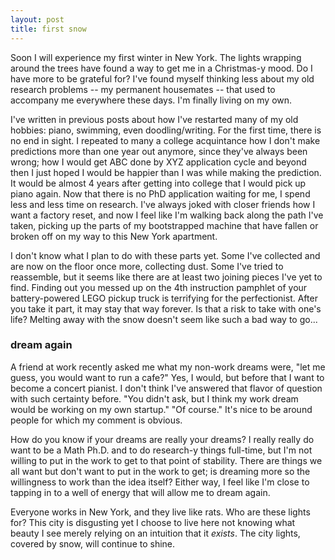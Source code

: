 ```yaml
---
layout: post
title: first snow
---
```


Soon I will experience my first winter in New York. The lights wrapping around the trees have found a way to get me in a Christmas-y mood. Do I have more to be grateful for? I've found myself thinking less about my old research problems -- my permanent housemates -- that used to accompany me everywhere these days. I'm finally living on my own. 

I've written in previous posts about how I've restarted many of my old hobbies: piano, swimming, even doodling/writing. For the first time, there is no end in sight. I repeated to many a college acquintance how I don't make predictions more than one year out anymore, since they've always been wrong; how I would get ABC done by XYZ application cycle and beyond then I just hoped I would be happier than I was while making the prediction. It would be almost 4 years after getting into college that I would pick up piano again. Now that there is no PhD application waiting for me, I spend less and less time on research. I've always joked with closer friends how I want a factory reset, and now I feel like I'm walking back along the path I've taken, picking up the parts of my bootstrapped machine that have fallen or broken off on my way to this New York apartment.

I don't know what I plan to do with these parts yet. Some I've collected and are now on the floor once more, collecting dust. Some I've tried to reassemble, but it seems like there are at least two joining pieces I've yet to find. Finding out you messed up on the 4th instruction pamphlet of your battery-powered LEGO pickup truck is terrifying for the perfectionist. After you take it part, it may stay that way forever. Is that a risk to take with one's life? Melting away with the snow doesn't seem like such a bad way to go...

### dream again

A friend at work recently asked me what my non-work dreams were, "let me guess, you would want to run a cafe?" Yes, I would, but before that I want to become a concert pianist. I don't think I've answered that flavor of question with such certainty before. "You didn't ask, but I think my work dream would be working on my own startup." "Of course." It's nice to be around people for which my comment is obvious. 

How do you know if your dreams are really your dreams? I really really do want to be a Math Ph.D. and to do research-y things full-time, but I'm not willing to put in the work to get to that point of stability. There are things we all want but don't want to put in the work to get; is dreaming more so the willingness to work than the idea itself? Either way, I feel like I'm close to tapping in to a well of energy that will allow me to dream again.

Everyone works in New York, and they live like rats. Who are these lights for? This city is disgusting yet I choose to live here not knowing what beauty I see merely relying on an intuition that it *exists*. The city lights, covered by snow, will continue to shine. 
